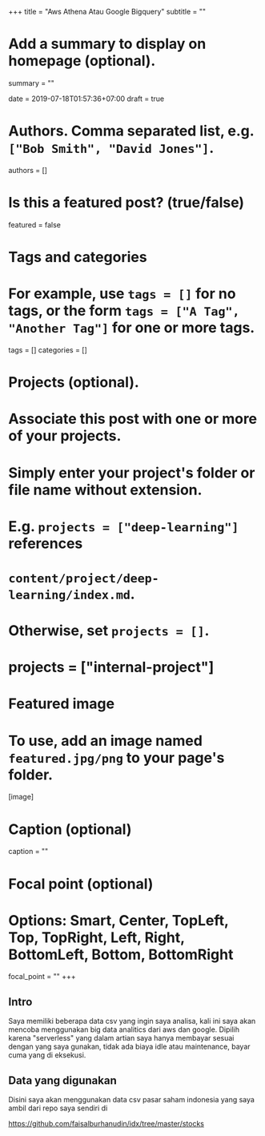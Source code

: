 +++
title = "Aws Athena Atau Google Bigquery"
subtitle = ""

# Add a summary to display on homepage (optional).
summary = ""

date = 2019-07-18T01:57:36+07:00
draft = true

# Authors. Comma separated list, e.g. `["Bob Smith", "David Jones"]`.
authors = []

# Is this a featured post? (true/false)
featured = false

# Tags and categories
# For example, use `tags = []` for no tags, or the form `tags = ["A Tag", "Another Tag"]` for one or more tags.
tags = []
categories = []

# Projects (optional).
#   Associate this post with one or more of your projects.
#   Simply enter your project's folder or file name without extension.
#   E.g. `projects = ["deep-learning"]` references 
#   `content/project/deep-learning/index.md`.
#   Otherwise, set `projects = []`.
# projects = ["internal-project"]

# Featured image
# To use, add an image named `featured.jpg/png` to your page's folder. 
[image]
  # Caption (optional)
  caption = ""

  # Focal point (optional)
  # Options: Smart, Center, TopLeft, Top, TopRight, Left, Right, BottomLeft, Bottom, BottomRight
  focal_point = ""
+++
## Intro

Saya memiliki beberapa data csv yang ingin saya analisa, kali ini saya akan mencoba menggunakan big data analitics dari aws dan google. Dipilih karena "serverless" yang dalam artian saya hanya membayar sesuai dengan yang saya gunakan, tidak ada biaya idle atau maintenance, bayar cuma yang di eksekusi.

## Data yang digunakan

Disini saya akan menggunakan data csv pasar saham indonesia yang saya ambil dari repo saya sendiri di

https://github.com/faisalburhanudin/idx/tree/master/stocks

